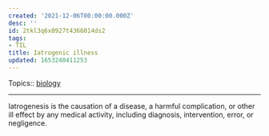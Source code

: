 ```yaml
---
created: '2021-12-06T00:00:00.000Z'
desc: ''
id: 2tkl3q6x0927t4366014ds2
tags:
- TIL
title: Iatrogenic illness
updated: 1653240411253
---
```

   
Topics::  [biology](../topics/biology.md)   
   
   
---   
   
Iatrogenesis is the causation of a disease, a harmful complication, or other ill effect by any medical activity, including diagnosis, intervention, error, or negligence.